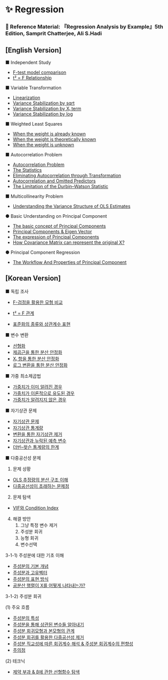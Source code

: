# ✨ Regression
### 📘 Reference Material: 『Regression Analysis by Example』5th Edition, Samprit Chatterjee, Ali S.Hadi

## [English Version]  

■ Independent Study
- [F-test model comparison](What-is-model-comparision-F-test.md)  
- [t² = F Relationship](t2-F-en.md)  

■ Variable Transformation
- [Linearization](variable-trans-en.md)  
- [Variance Stabilization by sqrt](variable-trans2-en1.md)  
- [Variance Stabilization by Xᵢ term](variable-trans3-en.md)  
- [Variance Stabilization by log](variable-trans4-en.md)

■ Weighted Least Squares
- [When the weight is already known](wls1-en.md)  
- [When the weight is theoretically known](wls2-en.md)  
- [When the weight is unknown](wls3-en.md)

■ Autocorrelation Problem
- [Autocorrelation Problem](autocorr1-en.md)
- [The Statistics](autocorr2-en.md)
- [Eliminating Autocorrelation through Transformation](autocorr3-en.md)
- [Autocorrelation and Omitted Predictors](autocorr4-en.md)
- [The Limitation of the Durbin–Watson Statistic](autocorr5-en.md)

■ Multicollinearity Problem
- [Understanding the Variance Structure of OLS Estimates](var-betahat-en.md)

● Basic Understanding on Principal Component
  
- [The basic concept of Principal Components](pca1-en.md)
- [Principal Components & Eigen Vector](pca2-en.md)
- [The expression of Principal Components](pca3-en.md)
- [How Covariance Matrix can represent the original X?](pca4-en.md)

● Principal Component Regression
  
- [The Workflow And Properties of Principal Component](pcr1-en.md)
  
## [Korean Version]  

■ 독립 조사
- [F-검정을 활용한 모형 비교](What-is-model-comparision-F-test.md)  
- [t² = F 관계](t2-F.md)  

- [표준화의 종류와 상관계수 표현](standardization.md)

■ 변수 변환  
- [선형화](variable-trans.md)  
- [제곱근을 통한 분산 안정화](variable-trans2.md)  
- [Xᵢ 항을 통한 분산 안정화](variable-trans3.md)  
- [로그 변환을 통한 분산 안정화](variable-trans4.md)

■ 가중 최소제곱법  
- [가중치가 이미 알려진 경우](wls1.md)  
- [가중치가 이론적으로 유도된 경우](wls2.md)  
- [가중치가 알려지지 않은 경우](wls3.md)

■ 자기상관 문제  
- [자기상관 문제](autocorr1.md)  
- [자기상관 통계량](autocorr2.md)  
- [변환을 통한 자기상관 제거](autocorr3.md)  
- [자기상관과 누락된 예측 변수](autocorr4.md)  
- [더빈–왓슨 통계량의 한계](autocorr5.md)

■ 다중공선성 문제  

1) 문제 상황
- [OLS 추정량의 분산 구조 이해](var-betahat.md)
- [다중공선성이 초래하는 문제점](multicollinearity.md)


2) 문제 탐색
- [VIF와 Condition Index](vif_condition_index.md)
   
4) 해결 방안
   1. 그냥 특정 변수 제거
   2. 주성분 회귀
   3. 능형 회귀
   4. 변수선택
      
3-1-1) 주성분에 대한 기초 이해  
- [주성분의 기본 개념](pca1.md)  
- [주성분과 고유벡터](pca2.md)  
- [주성분의 표현 방식](pca3.md)  
- [공분산 행렬이 X를 어떻게 나타내는가?](pca4.md)

3-1-2) 주성분 회귀  

 (1) 주요 흐름
- [주성분의 특성](pcr1.md)
- [주성분을 통해 상관된 변수들 알아내기](pcr3.md)
- [주성분 회귀모형과 본모형의 관계](pcr2.md)
- [주성분 회귀를 활용한 다중공선성 제거](pcr5.md)
- [주성분 직교성에 따른 회귀계수 해석 & 주성분 회귀계수의 편향성](pcr6.md)
- [주의점](pcr7.md)

 (2) 테크닉
- [제약 부과 & β에 관한 선형함수 탐색](pcr4.md)
